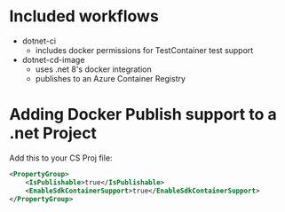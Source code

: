 # Included workflows
- dotnet-ci
  - includes docker permissions for TestContainer test support
- dotnet-cd-image
  - uses .net 8's docker integration
  - publishes to an Azure Container Registry

# Adding Docker Publish support to a .net Project
Add this to your CS Proj file:
```xml
<PropertyGroup>
	<IsPublishable>true</IsPublishable>
	<EnableSdkContainerSupport>true</EnableSdkContainerSupport>
</PropertyGroup>
```